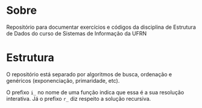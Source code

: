 # Sobre
Repositório para documentar exercícios e códigos da disciplina de Estrutura de Dados do curso de Sistemas de Informação da UFRN

# Estrutura
O repositório está separado por algoritmos de busca, ordenação e genéricos (exponenciação, primaridade, etc).

O prefixo `i_` no nome de uma função indica que essa é a sua resolução interativa. Já o prefixo `r_` diz respeito a solução recursiva.

